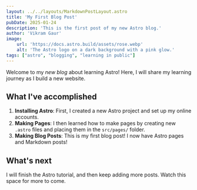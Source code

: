 ```yaml
---
layout: ../../layouts/MarkdownPostLayout.astro
title: 'My First Blog Post'
pubDate: 2025-01-24
description: 'This is the first post of my new Astro blog.'
author: 'Vikram Gaur'
image:
    url: 'https://docs.astro.build/assets/rose.webp'
    alt: 'The Astro logo on a dark background with a pink glow.'
tags: ["astro", "blogging", "learning in public"]
---
```

Welcome to my _new blog_ about learning Astro! Here, I will share my learning journey as I build a new website.

## What I've accomplished

1. **Installing Astro**: First, I created a new Astro project and set up my online accounts.
1. **Making Pages**: I then learned how to make pages by creating new `.astro` files and placing them in the `src/pages/` folder.
1. **Making Blog Posts**: This is my first blog post! I now have Astro pages and Markdown posts!

## What's next

I will finish the Astro tutorial, and then keep adding more posts. Watch this space for more to come.